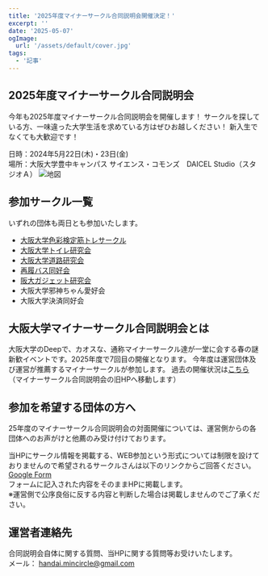 ```yaml
---
title: '2025年度マイナーサークル合同説明会開催決定！'
excerpt: ''
date: '2025-05-07'
ogImage:
  url: '/assets/default/cover.jpg'
tags:
  - '記事'
---
```

## 2025年度マイナーサークル合同説明会
今年も2025年度マイナーサークル合同説明会を開催します！
サークルを探している方、一味違った大学生活を求めている方はぜひお越しください！
新入生でなくても大歓迎です！

日時：2024年5月22日(木)・23日(金)  
場所：大阪大学豊中キャンパス サイエンス・コモンズ　DAICEL Studio（スタジオＡ）
![地図](/hp/assets/orientation-2024/map.png)

## 参加サークル一覧
いずれの団体も両日とも参加いたします。
- [大阪大学色彩検定筋トレサークル](/hp/circles/017)
- [大阪大学トイレ研究会](/hp/circles/004)
- [大阪大学道路研究会](/hp/circles/013)
- [再履バス同好会](/hp/circles/005)
- [阪大ガジェット研究会](/hp/circles/020)
- 大阪大学邪神ちゃん愛好会
- 大阪大学決済同好会

## 大阪大学マイナーサークル合同説明会とは
大阪大学のDeepで、カオスな、通称マイナーサークル達が一堂に会する春の謎新歓イベントです。2025年度で7回目の開催となります。
今年度は運営団体及び運営が推薦するマイナーサークルが参加します。
過去の開催状況は[こちら](https://w.atwiki.jp/handai_mincircle/pages/28.html)（マイナーサークル合同説明会の旧HPへ移動します）  

## 参加を希望する団体の方へ
25年度のマイナーサークル合同説明会の対面開催については、運営側からの各団体へのお声がけと他薦のみ受け付けております。  

当HPにサークル情報を掲載する、WEB参加という形式については制限を設けておりませんので希望されるサークルさんは以下のリンクからご回答ください。  
[Google Form](https://forms.gle/99ZFfPTvjfHimwm69)	
フォームに記入された内容をそのままHPに掲載します。  
※運営側で公序良俗に反する内容と判断した場合は掲載しませんのでご了承ください。 

## 運営者連絡先
合同説明会自体に関する質問、当HPに関する質問等お受けいたします。  
メール： handai.mincircle@gmail.com  
